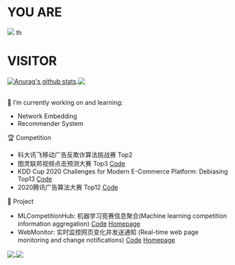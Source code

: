 <p align="center"> 
 <h1>YOU ARE</h1>
 <img src="https://profile-counter.glitch.me/LogicJake/count.svg"/> th
 <h1>VISITOR</h1>
</p>

<a href="https://github.com/LogicJake">
  <img align="center" src="https://github-readme-stats-teal.vercel.app/api?username=LogicJake&show_icons=truet&include_all_commits=True&hide=contribs" alt="Anurag's github stats" />
</a>

<a href="https://github.com/LogicJake">
  <!-- Change the `github-readme-stats.anuraghazra1.vercel.app` to `github-readme-stats.vercel.app`  -->
  <img align="center" src="https://github-readme-stats-teal.vercel.app/api/top-langs/?username=LogicJake&layout=compact" />
</a>

<br>
<br>

🔭 I’m currently working on and learning:
  - Network Embedding
  - Recommender System

:trophy: Competition
  - 科大讯飞移动广告反欺诈算法挑战赛 Top2
  - 图灵联邦视频点击预测大赛 Top3 [Code](https://github.com/LogicJake/tuling-video-click-top3)
  - KDD Cup 2020 Challenges for Modern E-Commerce Platform: Debiasing Top13 [Code](https://github.com/LogicJake/2020_KDD_Debiasing_TOP13)
  - 2020腾讯广告算法大赛 Top12 [Code](https://github.com/LogicJake/Tencent_Ads_Algo_2020_TOP12)

:wrench: Project
  - MLCompetitionHub: 机器学习竞赛信息聚合(Machine learning competition information aggregation) [Code](https://github.com/LogicJake/MLCompetitionHub) [Homepage](https://www.logicjake.xyz/MLCompetitionHub/)
  - WebMonitor: 实时监控网页变化并发送通知
(Real-time web page monitoring and change notifications) [Code](https://github.com/LogicJake/WebMonitor) [Homepage](https://www.logicjake.xyz/WebMonitor)



<a href="https://github.com/LogicJake/2020_KDD_Debiasing_TOP13">
  <img align="center" src="https://github-readme-stats-teal.vercel.app/api/pin/?username=LogicJake&repo=2020_KDD_Debiasing_TOP13&theme=tokyonight" />
</a>

<a href="https://github.com/LogicJake/Tencent_Ads_Algo_2020_TOP12">
  <img align="center" src="https://github-readme-stats-teal.vercel.app/api/pin/?username=LogicJake&repo=Tencent_Ads_Algo_2020_TOP12&theme=tokyonight" />
</a>
